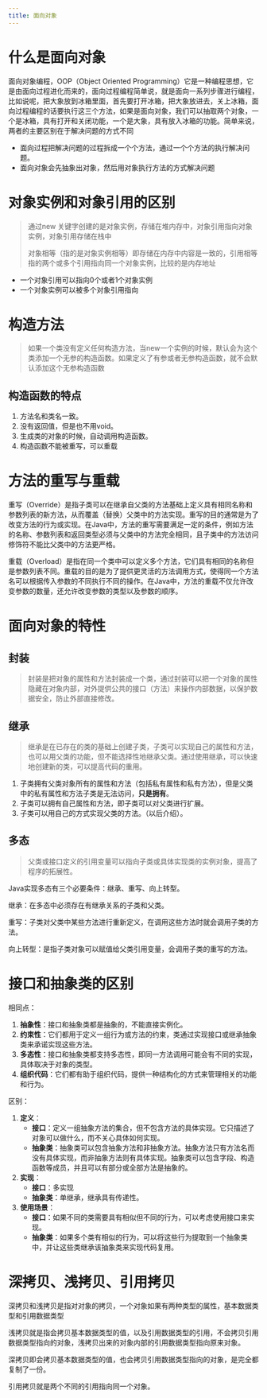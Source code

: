 ```yaml
---
title: 面向对象
---
```




# 什么是面向对象

面向对象编程，OOP（Object Oriented Programming）它是一种编程思想，它是由面向过程进化而来的，面向过程编程简单说，就是面向一系列步骤进行编程，比如说呢，把大象放到冰箱里面，首先要打开冰箱，把大象放进去，关上冰箱，面向过程编程的话要执行这三个方法，如果是面向对象，我们可以抽取两个对象，一个是冰箱，具有打开和关闭功能，一个是大象，具有放入冰箱的功能。简单来说，两者的主要区别在于解决问题的方式不同

- 面向过程把解决问题的过程拆成一个个方法，通过一个个方法的执行解决问题。
- 面向对象会先抽象出对象，然后用对象执行方法的方式解决问题

# 对象实例和对象引用的区别

>通过new 关键字创建的是对象实例，存储在堆内存中，对象引用指向对象实例，对象引用存储在栈中
>
>对象相等（指的是对象实例相等）即存储在内存中内容是一致的，引用相等指的两个或多个引用指向同一个对象实例，比较的是内存地址

+ 一个对象引用可以指向0个或者1个对象实例
+ 一个对象实例可以被多个对象引用指向

# 构造方法

>如果一个类没有定义任何构造方法，当new一个实例的时候，默认会为这个类添加一个无参的构造函数。如果定义了有参或者无参构造函数，就不会默认添加这个无参构造函数

## 构造函数的特点

1. 方法名和类名一致。
2. 没有返回值，但是也不用void。
3. 生成类的对象的时候，自动调用构造函数。
4. 构造函数不能被重写，可以重载

# 方法的重写与重载

重写（Override）是指子类可以在继承自父类的方法基础上定义具有相同名称和参数列表的新方法，从而覆盖（替换）父类中的方法实现。重写的目的通常是为了改变方法的行为或实现。在Java中，方法的重写需要满足一定的条件，例如方法的名称、参数列表和返回类型必须与父类中的方法完全相同，且子类中的方法访问修饰符不能比父类中的方法更严格。

重载（Overload）是指在同一个类中可以定义多个方法，它们具有相同的名称但是参数列表不同。重载的目的是为了提供更灵活的方法调用方式，使得同一个方法名可以根据传入参数的不同执行不同的操作。在Java中，方法的重载不仅允许改变参数的数量，还允许改变参数的类型以及参数的顺序。

# 面向对象的特性

## 封装

>封装是把对象的属性和方法封装成一个类，通过封装可以把一个对象的属性隐藏在对象内部，对外提供公共的接口（方法）来操作内部数据，以保护数据安全，防止外部直接修改。

## 继承

>继承是在已存在的类的基础上创建子类，子类可以实现自己的属性和方法，也可以用父类的功能，但不能选择性地继承父类。通过使用继承，可以快速地创建新的类，可以提高代码的重用。

1. 子类拥有父类对象所有的属性和方法（包括私有属性和私有方法），但是父类中的私有属性和方法子类是无法访问，**只是拥有**。
2. 子类可以拥有自己属性和方法，即子类可以对父类进行扩展。
3. 子类可以用自己的方式实现父类的方法。（以后介绍）。

## 多态

>父类或接口定义的引用变量可以指向子类或具体实现类的实例对象，提高了程序的拓展性。

Java实现多态有三个必要条件：继承、重写、向上转型。

继承：在多态中必须存在有继承关系的子类和父类。

重写：子类对父类中某些方法进行重新定义，在调用这些方法时就会调用子类的方法。

向上转型：是指子类对象可以赋值给父类引用变量，会调用子类的重写的方法。

# 接口和抽象类的区别

相同点：

1. **抽象性**：接口和抽象类都是抽象的，不能直接实例化。
2. **约束性**：它们都用于定义一组行为或方法的约束，类通过实现接口或继承抽象类来承诺实现这些方法。
3. **多态性**：接口和抽象类都支持多态性，即同一方法调用可能会有不同的实现，具体取决于对象的类型。
4. **组织代码**：它们都有助于组织代码，提供一种结构化的方式来管理相关的功能和行为。

区别：

1. **定义**：
   - **接口**：定义一组抽象方法的集合，但不包含方法的具体实现。它只描述了对象可以做什么，而不关心具体如何实现。
   - **抽象类**：抽象类可以包含抽象方法和非抽象方法。抽象方法只有方法名而没有具体实现，而非抽象方法则有具体实现。抽象类可以包含字段、构造函数等成员，并且可以有部分或全部方法是抽象的。
2. **实现**：
   - **接口**：多实现
   - **抽象类**：单继承，继承具有传递性。
3. **使用场景**：
   - **接口**：如果不同的类需要具有相似但不同的行为，可以考虑使用接口来实现。
   - **抽象类**：如果多个类有相似的行为，可以将这些行为提取到一个抽象类中，并让这些类继承该抽象类来实现代码复用。

# 深拷贝、浅拷贝、引用拷贝

深拷贝和浅拷贝是指对对象的拷贝，一个对象如果有两种类型的属性，基本数据类型和引用数据类型

浅拷贝就是指会拷贝基本数据类型的值，以及引用数据类型的引用，不会拷贝引用数据类型指向的对象，浅拷贝出来的对象内部的引用数据类型指向原来对象。

深拷贝即会拷贝基本数据类型的值，也会拷贝引用数据类型指向的对象，是完全都复制了一份。

引用拷贝就是两个不同的引用指向同一个对象。







